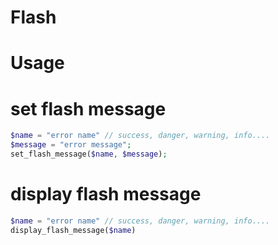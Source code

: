 # Flash
# Usage

# set flash message
```php
$name = "error name" // success, danger, warning, info....
$message = "error message";
set_flash_message($name, $message);
```

# display flash message
```php
$name = "error name" // success, danger, warning, info....
display_flash_message($name)
```
